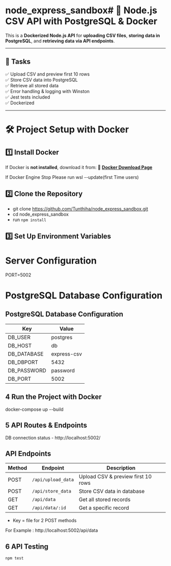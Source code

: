 # node_express_sandbox# 🐳 Node.js CSV API with PostgreSQL & Docker

This is a **Dockerized Node.js API** for **uploading CSV files**, **storing data in PostgreSQL**, and **retrieving data via API endpoints**. 



---

## 🚀 Tasks
✅ Upload CSV and preview first 10 rows  
✅ Store CSV data into PostgreSQL  
✅ Retrieve all stored data  
✅ Error handling & logging with Winston  
✅ Jest tests included  
✅ Dockerized   

---

# 🛠 **Project Setup with Docker**

## 1️⃣ **Install Docker**
If Docker is **not installed**, download it from:
🔗 [**Docker Download Page**](https://www.docker.com/get-started/)

If Docker Engine Stop Please run wsl --update(first Time users)

## 2️⃣ Clone the Repository

* git clone https://github.com/Tunthiha/node_express_sandbox.git
* cd node_express_sandbox
* run `npm install`



## 3️⃣ Set Up Environment Variables

# Server Configuration
PORT=5002

# PostgreSQL Database Configuration
## PostgreSQL Database Configuration

| Key           | Value           |
|---------------|-----------------|
| DB_USER       | postgres        |
| DB_HOST       | db              |
| DB_DATABASE   | express-csv     |
| DB_DBPORT     | 5432            |
| DB_PASSWORD   | password        |
| DB_PORT       | 5002            |



## 4 Run the Project with Docker

docker-compose up --build 


## 5 API Routes & Endpoints

DB connection status - http://localhost:5002/

## API Endpoints

| Method | Endpoint           | Description                          |
|--------|--------------------|--------------------------------------|
| POST   | `/api/upload_data` | Upload CSV & preview first 10 rows  |
| POST   | `/api/store_data`  | Store CSV data in database          |
| GET    | `/api/data`        | Get all stored records              |
| GET    | `/api/data/:id`    | Get a specific record               |

* Key = file for 2 POST methods

For Example : http://localhost:5002/api/data

## 6 API Testing

`npm test`


